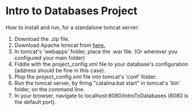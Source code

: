 # Intro to Databases Project

How to install and run, for a standalone tomcat server:

1. Download the .zip file.
2. Download Apache tomcat from <a href="https://tomcat.apache.org/download-90.cgi">here.</a>
3. In tomcat's 'webapps' folder, place the .war file. (Or wherever you configured your main folder)
4. Fiddle with the project_config.xml file to your database's configuration (address should be fine in this case).
5. Plop the project_config.xml file into tomcat's 'conf' folder.
6. Run the tomcat server, by firing "catalina.bat start" in tomcat's 'bin' folder, on the command line.
7. In your browser, navigate to localhost:8080/IntroToDatabases (8080 is the default port).